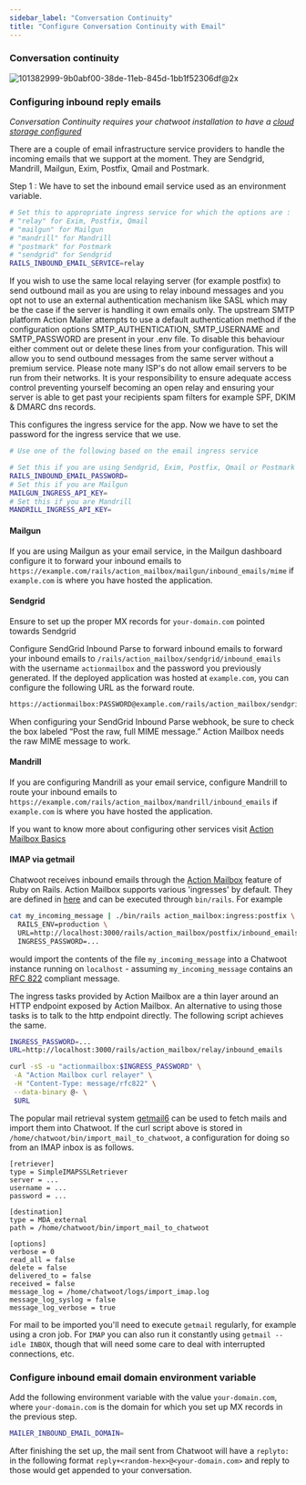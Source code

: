 ```yaml
---
sidebar_label: "Conversation Continuity"
title: "Configure Conversation Continuity with Email"
---
```


### Conversation continuity

![101382999-9b0abf00-38de-11eb-845d-1bb1f52306df@2x](https://user-images.githubusercontent.com/73185/109548415-a1ca5c00-7af2-11eb-9b1d-fd636cf5189c.png)

### Configuring inbound reply emails

*Conversation Continuity requires your chatwoot installation to have a [cloud storage configured](/docs/self-hosted/deployment/storage/supported-providers)*

There are a couple of email infrastructure service providers to handle the incoming emails that we support at the moment. They are
Sendgrid, Mandrill, Mailgun, Exim, Postfix, Qmail and Postmark.

Step 1 : We have to set the inbound email service used as an environment variable.

```bash
# Set this to appropriate ingress service for which the options are :
# "relay" for Exim, Postfix, Qmail
# "mailgun" for Mailgun
# "mandrill" for Mandrill
# "postmark" for Postmark
# "sendgrid" for Sendgrid
RAILS_INBOUND_EMAIL_SERVICE=relay
```
If you wish to use the same local relaying server (for example postfix) to send outbound mail as you are using to relay inbound messages and you opt not to use an external authentication mechanism like SASL which may be the case if the server is handling it own emails only. The upstream SMTP platform Action Mailer attempts to use a default authentication method if the configuration options SMTP_AUTHENTICATION, SMTP_USERNAME and SMTP_PASSWORD are present in your .env file. To disable this behaviour either comment out or delete these lines from your configuration. This will allow you to send outbound messages from the same server without a premium service. Please note many ISP's do not allow email servers to be run from their networks. It is your responsibility to ensure adequate access control preventing yourself becoming an open relay and ensuring your server is able to get past your recipients spam filters for example SPF, DKIM & DMARC dns records.

This configures the ingress service for the app. Now we have to set the password for the ingress service that we use.

```bash
# Use one of the following based on the email ingress service

# Set this if you are using Sendgrid, Exim, Postfix, Qmail or Postmark
RAILS_INBOUND_EMAIL_PASSWORD=
# Set this if you are Mailgun
MAILGUN_INGRESS_API_KEY=
# Set this if you are Mandrill
MANDRILL_INGRESS_API_KEY=
```

#### Mailgun
If you are using Mailgun as your email service, in the Mailgun dashboard configure it to forward your inbound emails to `https://example.com/rails/action_mailbox/mailgun/inbound_emails/mime` if `example.com` is where you have hosted the application.

#### Sendgrid

Ensure to set up the proper MX records for `your-domain.com` pointed towards Sendgrid

Configure SendGrid Inbound Parse to forward inbound emails to forward your inbound emails to `/rails/action_mailbox/sendgrid/inbound_emails` with the username `actionmailbox` and the password you previously generated. If the deployed application was hosted at `example.com`, you can configure the following URL as the forward route.

```bash
https://actionmailbox:PASSWORD@example.com/rails/action_mailbox/sendgrid/inbound_emails
```

When configuring your SendGrid Inbound Parse webhook, be sure to check the box labeled “Post the raw, full MIME message.” Action Mailbox needs the raw MIME message to work.

#### Mandrill
If you are configuring Mandrill as your email service, configure Mandrill to route your inbound emails to `https://example.com/rails/action_mailbox/mandrill/inbound_emails` if `example.com` is where you have hosted the application.

If you want to know more about configuring other services visit [Action Mailbox Basics](https://edgeguides.rubyonrails.org/action_mailbox_basics.html#configuration)

#### IMAP via getmail
Chatwoot receives inbound emails through the [Action Mailbox](https://edgeguides.rubyonrails.org/action_mailbox_basics.html) feature of Ruby on Rails. Action Mailbox supports various 'ingresses' by default. They are defined in [here](https://github.com/rails/rails/blob/main/actionmailbox/lib/tasks/ingress.rake) and can be executed through `bin/rails`. For example
```bash
cat my_incoming_message | ./bin/rails action_mailbox:ingress:postfix \
  RAILS_ENV=production \
  URL=http://localhost:3000/rails/action_mailbox/postfix/inbound_emails \
  INGRESS_PASSWORD=...
```
would import the contents of the file `my_incoming_message` into a Chatwoot instance running on `localhost` - assuming `my_incoming_message` contains an [RFC 822](https://datatracker.ietf.org/doc/html/rfc822) compliant message.

The ingress tasks provided by Action Mailbox are a thin layer around an HTTP endpoint exposed by Action Mailbox. An alternative to using those tasks is to talk to the http endpoint directly. The following script achieves the same.
```bash
INGRESS_PASSWORD=...
URL=http://localhost:3000/rails/action_mailbox/relay/inbound_emails

curl -sS -u "actionmailbox:$INGRESS_PASSWORD" \
 -A "Action Mailbox curl relayer" \
 -H "Content-Type: message/rfc822" \
 --data-binary @- \
 $URL
```

The popular mail retrieval system [getmail6](https://github.com/getmail6/getmail6) can be used to fetch mails and import them into Chatwoot. If the curl script above is stored in `/home/chatwoot/bin/import_mail_to_chatwoot`, a configuration for doing so from an IMAP inbox is as follows.
```
[retriever]
type = SimpleIMAPSSLRetriever
server = ...
username = ...
password = ...

[destination]
type = MDA_external
path = /home/chatwoot/bin/import_mail_to_chatwoot

[options]
verbose = 0
read_all = false
delete = false
delivered_to = false
received = false
message_log = /home/chatwoot/logs/import_imap.log
message_log_syslog = false
message_log_verbose = true
```

For mail to be imported you'll need to execute `getmail` regularly, for example using a cron job. For `IMAP` you can also run it constantly using `getmail --idle INBOX`, though that will need some care to deal with interrupted connections, etc.

### Configure inbound email domain environment variable

Add the following environment variable with the value `your-domain.com`, where `your-domain.com` is the domain for which you set up MX records in the previous step.

```bash
MAILER_INBOUND_EMAIL_DOMAIN=
```


After finishing the set up, the mail sent from Chatwoot will have a `replyto:` in the following format `reply+<random-hex>@<your-domain.com>` and reply to those would get appended to your conversation.
